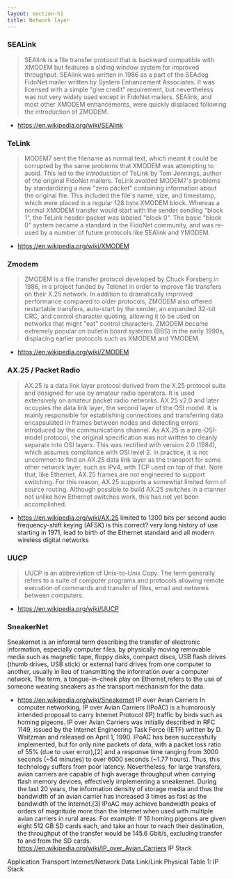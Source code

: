```yaml
---
layout: section-h1
title: Network layer
---
```


### SEALink ###
>  SEAlink is a file transfer protocol that is backward compatible with XMODEM but features a sliding window system for improved throughput. SEAlink was written in 1986 as a part of the SEAdog FidoNet mailer written by System Enhancement Associates. It was licensed with a simple "give credit" requirement, but nevertheless was not very widely used except in FidoNet mailers. SEAlink, and most other XMODEM enhancements, were quickly displaced following the introduction of ZMODEM.
- https://en.wikipedia.org/wiki/SEAlink
### TeLink ###
>  MODEM7 sent the filename as normal text, which meant it could be corrupted by the same problems that XMODEM was attempting to avoid. This led to the introduction of TeLink by Tom Jennings, author of the original FidoNet mailers.
>  TeLink avoided MODEM7's problems by standardizing a new "zero packet" containing information about the original file. This included the file's name, size, and timestamp, which were placed in a regular 128 byte XMODEM block. Whereas a normal XMODEM transfer would start with the sender sending "block 1", the TeLink header packet was labeled "block 0".
>  The basic "block 0" system became a standard in the FidoNet community, and was re-used by a number of future protocols like SEAlink and YMODEM.
- <https://en.wikipedia.org/wiki/XMODEM>
### Zmodem ###
>  ZMODEM is a file transfer protocol developed by Chuck Forsberg in 1986, in a project funded by Telenet in order to improve file transfers on their X.25 network. In addition to dramatically improved performance compared to older protocols, ZMODEM also offered restartable transfers, auto-start by the sender, an expanded 32-bit CRC, and control character quoting, allowing it to be used on networks that might "eat" control characters. ZMODEM became extremely popular on bulletin board systems (BBS) in the early 1990s, displacing earlier protocols such as XMODEM and YMODEM.
- <https://en.wikipedia.org/wiki/ZMODEM>
### AX.25 / Packet Radio ###
> AX.25 is a data link layer protocol derived from the X.25 protocol suite and designed for use by amateur radio operators. It is used extensively on amateur packet radio networks.
> AX.25 v2.0 and later occupies the data link layer, the second layer of the OSI model. It is mainly responsible for establishing connections and transferring data encapsulated in frames between nodes and detecting errors introduced by the communications channel. As AX.25 is a pre-OSI-model protocol, the original specification was not written to cleanly separate into OSI layers. This was rectified with version 2.0 (1984), which assumes compliance with OSI level 2.
> In practice, it is not uncommon to find an AX.25 data link layer as the transport for some other network layer, such as IPv4, with TCP used on top of that. Note that, like Ethernet, AX.25 frames are not engineered to support switching. For this reason, AX.25 supports a somewhat limited form of source routing. Although possible to build AX.25 switches in a manner not unlike how Ethernet switches work, this has not yet been accomplished.
- https://en.wikipedia.org/wiki/AX.25
limited to 1200 bits per second audio frequency-shift keying (AFSK) is this correct?
very long history of use starting in 1971, lead to birth of the Ethernet standard and all modern wireless digital networks
### UUCP ###
> UUCP is an abbreviation of Unix-to-Unix Copy. The term generally refers to a suite of computer programs and protocols allowing remote execution of commands and transfer of files, email and netnews between computers.
- https://en.wikipedia.org/wiki/UUCP

### SneakerNet ###
Sneakernet is an informal term describing the transfer of electronic information, especially computer files, by physically moving removable media such as magnetic tape, floppy disks, compact discs, USB flash drives (thumb drives, USB stick) or external hard drives from one computer to another, usually in lieu of transmitting the information over a computer network. The term, a tongue-in-cheek play on Ethernet,refers to the use of someone wearing sneakers as the transport mechanism for the data.
- https://en.wikipedia.org/wiki/Sneakernet
IP over Avian Carriers
In computer networking, IP over Avian Carriers (IPoAC) is a humorously intended proposal to carry Internet Protocol (IP) traffic by birds such as homing pigeons. IP over Avian Carriers was initially described in RFC 1149, issued by the Internet Engineering Task Force (IETF) written by D. Waitzman and released on April 1, 1990.
IPoAC has been successfully implemented, but for only nine packets of data, with a packet loss ratio of 55% (due to user error),[2] and a response time ranging from 3000 seconds (~54 minutes) to over 6000 seconds (~1.77 hours). Thus, this technology suffers from poor latency. Nevertheless, for large transfers, avian carriers are capable of high average throughput when carrying flash memory devices, effectively implementing a sneakernet. During the last 20 years, the information density of storage media and thus the bandwidth of an avian carrier has increased 3 times as fast as the bandwidth of the Internet.[3] IPoAC may achieve bandwidth peaks of orders of magnitude more than the Internet when used with multiple avian carriers in rural areas. For example: If 16 homing pigeons are given eight 512 GB SD cards each, and take an hour to reach their destination, the throughput of the transfer would be 145.6 Gbit/s, excluding transfer to and from the SD cards.
https://en.wikipedia.org/wiki/IP_over_Avian_Carriers
IP Stack

Application
Transport
Internet/Network
Data Link/Link
Physical
Table 1: IP Stack
